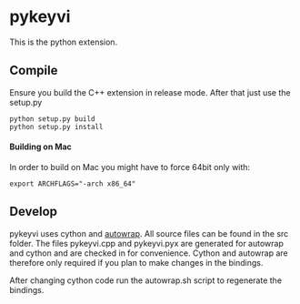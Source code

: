 # pykeyvi

This is the python extension.

## Compile

Ensure you build the C++ extension in release mode. After that just use the setup.py

    python setup.py build
    python setup.py install

#### Building on Mac

In order to build on Mac you might have to force 64bit only with:

    export ARCHFLAGS="-arch x86_64"

## Develop

pykeyvi uses cython and [autowrap](https://github.com/uweschmitt/autowrap). All source files can be found in the src 
folder. The files pykeyvi.cpp and pykeyvi.pyx are generated for autowrap and cython and are checked in for convenience. 
Cython and autowrap are therefore only required if you plan to make changes in the bindings.

After changing cython code run the autowrap.sh script to regenerate the bindings.
